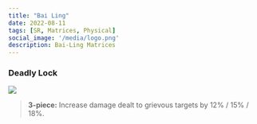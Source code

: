 ```yaml
---
title: "Bai Ling"
date: 2022-08-11
tags: [SR, Matrices, Physical]
social_image: '/media/logo.png'
description: Bai-Ling Matrices
---
```


### Deadly Lock

![](https://i.postimg.cc/4dP90ZMT/Bai-Ling-m.png)

> **3-piece:** Increase damage dealt to grievous targets by 12% / 15% / 18%.



